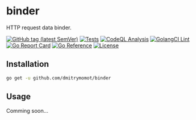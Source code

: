 # binder

HTTP request data binder.

[![GitHub tag (latest SemVer)](https://img.shields.io/github/tag/dmitrymomot/binder)](https://github.com/dmitrymomot/binder)
[![Tests](https://github.com/dmitrymomot/binder/actions/workflows/tests.yml/badge.svg)](https://github.com/dmitrymomot/binder/actions/workflows/tests.yml)
[![CodeQL Analysis](https://github.com/dmitrymomot/binder/actions/workflows/codeql-analysis.yml/badge.svg)](https://github.com/dmitrymomot/binder/actions/workflows/codeql-analysis.yml)
[![GolangCI Lint](https://github.com/dmitrymomot/binder/actions/workflows/golangci-lint.yml/badge.svg)](https://github.com/dmitrymomot/binder/actions/workflows/golangci-lint.yml)
[![Go Report Card](https://goreportcard.com/badge/github.com/dmitrymomot/binder)](https://goreportcard.com/report/github.com/dmitrymomot/binder)
[![Go Reference](https://pkg.go.dev/badge/github.com/dmitrymomot/binder.svg)](https://pkg.go.dev/github.com/dmitrymomot/binder)
[![License](https://img.shields.io/github/license/dmitrymomot/binder)](https://github.com/dmitrymomot/binder/blob/main/LICENSE)

## Installation

```bash
go get -u github.com/dmitrymomot/binder
```

## Usage

Comming soon...